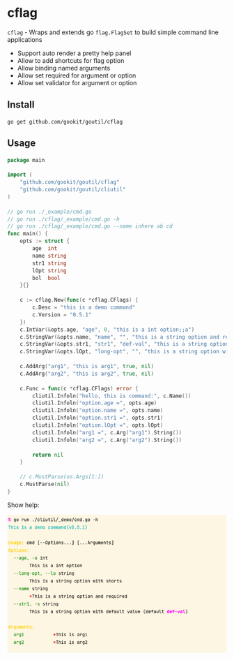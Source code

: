 # cflag

`cflag` - Wraps and extends go `flag.FlagSet` to build simple command line applications

- Support auto render a pretty help panel
- Allow to add shortcuts for flag option
- Allow binding named arguments
- Allow set required for argument or option
- Allow set validator for argument or option

## Install

```shell
go get github.com/gookit/goutil/cflag
```

## Usage

```go
package main

import (
	"github.com/gookit/goutil/cflag"
	"github.com/gookit/goutil/cliutil"
)

// go run ./_example/cmd.go
// go run ./cflag/_example/cmd.go -h
// go run ./cflag/_example/cmd.go --name inhere ab cd
func main() {
	opts := struct {
		age  int
		name string
		str1 string
		lOpt string
		bol  bool
	}{}

	c := cflag.New(func(c *cflag.CFlags) {
		c.Desc = "this is a demo command"
		c.Version = "0.5.1"
	})
	c.IntVar(&opts.age, "age", 0, "this is a int option;;a")
	c.StringVar(&opts.name, "name", "", "this is a string option and required;true")
	c.StringVar(&opts.str1, "str1", "def-val", "this is a string option with default value;;s")
	c.StringVar(&opts.lOpt, "long-opt", "", "this is a string option with shorts;;lo")

	c.AddArg("arg1", "this is arg1", true, nil)
	c.AddArg("arg2", "this is arg2", true, nil)

	c.Func = func(c *cflag.CFlags) error {
		cliutil.Infoln("hello, this is command:", c.Name())
		cliutil.Infoln("option.age =", opts.age)
		cliutil.Infoln("option.name =", opts.name)
		cliutil.Infoln("option.str1 =", opts.str1)
		cliutil.Infoln("option.lOpt =", opts.lOpt)
		cliutil.Infoln("arg1 =", c.Arg("arg1").String())
		cliutil.Infoln("arg2 =", c.Arg("arg2").String())

		return nil
	}

	// c.MustParse(os.Args[1:])
	c.MustParse(nil)
}
```

Show help:

![cmd-help](_example/cmd-help.png)
